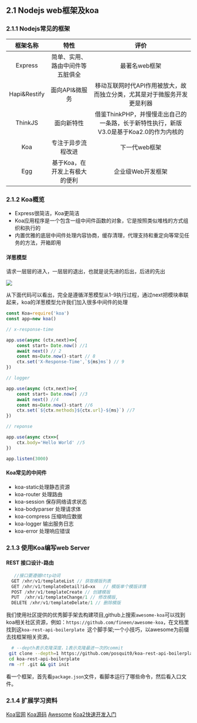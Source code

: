 ## 2.1 Nodejs web框架及koa

### 2.1.1 Nodejs常见的框架

| 框架名称  |  特性  | 评价 | 
| :------: | :-----: | :---: |
| Express | 简单、实用、路由中间件等五脏俱全 |  最著名web框架  | 
|  Hapi&Restify | 面向API&微服务 |  移动互联网时代API作用被放大，故而独立分类，尤其是对于微服务开发更是利器  |
| ThinkJS   | 面向新特性 |  借鉴ThinkPHP，并慢慢走出自己的一条路，长于新特性执行，新版V3.0是基于Koa2.0的作为内核的  |
|  Koa  | 专注于异步流程改进 |  下一代web框架  |
|  Egg  | 基于Koa，在开发上有极大的便利|  企业级Web开发框架  |

### 2.1.2 Koa概览

- Express很简洁，Koa更简洁
- Koa应用程序是一个包含一组中间件函数的对象，它是按照类似堆栈的方式组织和执行的
- 内置优雅的底层中间件处理内容协商，缓存清理，代理支持和重定向等常见任务的方法，开箱即用

#### 洋葱模型

请求一层层的进入，一层层的退出，也就是说先进的后出，后进的先出

![](~@/node/onionmodel.png)

从下面代码可以看出，完全是遵循洋葱模型从1-9执行过程，通过next把模块串联起来，koa的洋葱模型允许我们加入很多中间件的处理

```js
const Koa=require('koa')
const app=new koa()

// x-response-time

app.use(async (ctx,next)=>{
    const start= Date.now() //1
    await next() // 2
    const ms=Date.now()-start // 8
    ctx.set('X-Response-Time',`${ms}ms`) // 9
})

// logger

app.use(async (ctx,next)=>{
    const start= Date.now() //3
    await next() //4
    const ms=Date.now()-start //6
    ctx.set(`${ctx.methods}${ctx.url}-${ms}`) //7
})

// reponse

app.use(async ctx=>{
    ctx.body='Hello World' //5
})

app.listen(3000)

```

#### Koa常见的中间件

- koa-static处理静态资源
- koa-router 处理路由
- koa-session 保存网络请求状态
- koa-bodyparser 处理请求体
- koa-compress 压缩响应数据
- koa-logger 输出服务日志
- koa-error 处理响应错误

### 2.1.3 使用Koa编写web Server

#### REST 接口设计-路由

```js
   //接口要遵循http动词
  GET /xhr/v1/templateList // 获取模版列表
  GET /xhr/v1/templateDetail?id=xx   // 模版单个模版详情
  POST /xhr/v1/templateCreate // 创建模版
  PUT  /xhr/v1/templateChange/1 // 修改模版,
  DELETE /xhr/v1/templateDelate/1 // 删除模版
```

我们使用社区提供的优秀脚手架去构建项目,github上搜索`awesome-koa`可以找到koa相关社区资源，例如：`https://github.com/fineen/awesome-koa`，在文档里找到这`koa-rest-api-boilerplate `这个脚手架;一个小技巧，以awesome为前缀去找框架相关资源。

```bash
  # --depth表示克隆深度，1表示克隆最进一次的commit
 git clone --depth=1 https://github.com/posquit0/koa-rest-api-boilerplate.git
 cd koa-rest-api-boilerplate
 rm -rf .git && git init
```
看一个框架，首先看`package.json`文件，看脚本运行了哪些命令，然后看入口文件。


### 2.1.4 扩展学习资料

[Koa官网](https://koajs.com/)
[Koa源码](https://github.com/koajs/koa)
[Awesome](https://github.com/fineen/awesome-koa)
[Koa2快速开发入门](https://juejin.im/post/5c6eb4ac6fb9a049d4426ab2)
